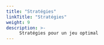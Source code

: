 ```yaml
---
title: "Stratégies"
linkTitle: "Stratégies"
weight: 9
description: >-
     Stratégies pour un jeu optimal
---
```

